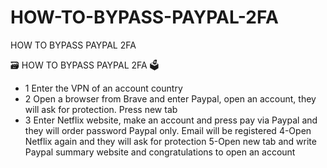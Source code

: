 # HOW-TO-BYPASS-PAYPAL-2FA
HOW TO BYPASS PAYPAL 2FA

🗃 HOW TO BYPASS PAYPAL 2FA 🗳

 - 1 Enter the VPN of an account country
- 2 Open a browser from Brave and enter Paypal, open an account, they will ask for protection. Press new tab
- 3 Enter Netflix website, make an account and press pay via Paypal and they will order password Paypal only. Email will be registered
4-Open Netflix again and they will ask for protection
5-Open new tab and write Paypal summary website and congratulations to open an account 
